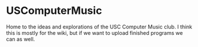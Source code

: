 USComputerMusic
===============

Home to the ideas and explorations of the USC Computer Music club.  I think this is mostly for the wiki, but if we want to upload finished programs we can as well.
